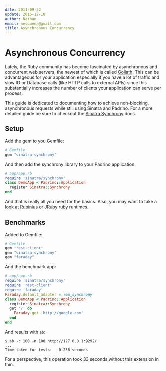 ```yaml
---
date: 2011-09-22
update: 2015-12-18
author: Nathan
email: nesquena@gmail.com
title: Asynchronous Concurrency
---
```


# Asynchronous Concurrency

Lately, the Ruby community has become fascinated by asynchronous and concurrent web
servers, the newest of which is called
[Goliath](http://www.igvita.com/2011/03/08/goliath-non-blocking-ruby-19-web-server "Goliath").
This can be advantageous for your application especially if you have a lot of traffic
and slow IO or Database calls (like HTTP calls to external APIs) since this substantially
increases the number of clients your application can serve per process.


This guide is dedicated to documenting how to achieve non-blocking, asynchronous requests
while still using Sinatra and Padrino. For a more detailed guide be sure to checkout the
[Sinatra Synchrony](https://github.com/kyledrake/sinatra-synchrony "Sinatra Synchrony") docs.
 

## Setup

Add the gem to you Gemfile:


```ruby
# Gemfile
gem "sinatra-synchrony"
```


And then add the synchrony library to your Padrino application:


```ruby
# app/app.rb
require 'sinatra/synchrony'
class DemoApp < Padrino::Application
  register Sinatra::Synchrony
end
```


And that is really all you need for the basics. Also, you may want to take a look at [Rubinius](http://rubini.us "Rubinius") or [JRuby](http://jruby.org "JRuby") ruby runtimes.
 

## Benchmarks

Added to Gemfile:


```ruby
# Gemfile
gem "rest-client"
gem "sinatra-synchrony"
gem "faraday"
```


And the benchmark app:


```ruby
# app/app.rb
require 'sinatra/synchrony'
require 'rest-client'
require 'faraday'
Faraday.default_adapter = :em_synchrony
class DemoApp < Padrino::Application
  register Sinatra::Synchrony
  get '/' do
    Faraday.get 'http://google.com'
  end
end
```


And results with `ab`:


    $ ab -c 100 -n 100 http://127.0.0.1:9292/
    ...
    Time taken for tests:   0.256 seconds


For a perspective, this operation took 33 seconds without this extension in thin.

